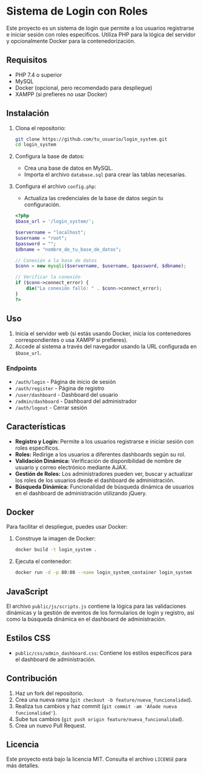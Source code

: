 # Sistema de Login con Roles

Este proyecto es un sistema de login que permite a los usuarios registrarse e iniciar sesión con roles específicos. Utiliza PHP para la lógica del servidor y opcionalmente Docker para la contenedorización.

## Requisitos

- PHP 7.4 o superior
- MySQL
- Docker (opcional, pero recomendado para despliegue)
- XAMPP (si prefieres no usar Docker)

## Instalación

1. Clona el repositorio:
    ```bash
    git clone https://github.com/tu_usuario/login_system.git
    cd login_system
    ```

2. Configura la base de datos:
    - Crea una base de datos en MySQL.
    - Importa el archivo `database.sql` para crear las tablas necesarias.

3. Configura el archivo `config.php`:
    - Actualiza las credenciales de la base de datos según tu configuración.

    ```php
    <?php
    $base_url = '/login_system/';
    
    $servername = "localhost";
    $username = "root";
    $password = "";
    $dbname = "nombre_de_tu_base_de_datos";
    
    // Conexión a la base de datos
    $conn = new mysqli($servername, $username, $password, $dbname);
    
    // Verificar la conexión
    if ($conn->connect_error) {
        die("La conexión falló: " . $conn->connect_error);
    }
    ?>
    ```

## Uso

1. Inicia el servidor web (si estás usando Docker, inicia los contenedores correspondientes o usa XAMPP si prefieres).
2. Accede al sistema a través del navegador usando la URL configurada en `$base_url`.

### Endpoints

- `/auth/login` - Página de inicio de sesión
- `/auth/register` - Página de registro
- `/user/dashboard` - Dashboard del usuario
- `/admin/dashboard` - Dashboard del administrador
- `/auth/logout` - Cerrar sesión

## Características

- **Registro y Login:** Permite a los usuarios registrarse e iniciar sesión con roles específicos.
- **Roles:** Redirige a los usuarios a diferentes dashboards según su rol.
- **Validación Dinámica:** Verificación de disponibilidad de nombre de usuario y correo electrónico mediante AJAX.
- **Gestión de Roles:** Los administradores pueden ver, buscar y actualizar los roles de los usuarios desde el dashboard de administración.
- **Búsqueda Dinámica:** Funcionalidad de búsqueda dinámica de usuarios en el dashboard de administración utilizando jQuery.

## Docker

Para facilitar el despliegue, puedes usar Docker:

1. Construye la imagen de Docker:
    ```bash
    docker build -t login_system .
    ```

2. Ejecuta el contenedor:
    ```bash
    docker run -d -p 80:80 --name login_system_container login_system
    ```

## JavaScript

El archivo `public/js/scripts.js` contiene la lógica para las validaciones dinámicas y la gestión de eventos de los formularios de login y registro, así como la búsqueda dinámica en el dashboard de administración.

## Estilos CSS

- `public/css/admin_dashboard.css`: Contiene los estilos específicos para el dashboard de administración.

## Contribución

1. Haz un fork del repositorio.
2. Crea una nueva rama (`git checkout -b feature/nueva_funcionalidad`).
3. Realiza tus cambios y haz commit (`git commit -am 'Añade nueva funcionalidad'`).
4. Sube tus cambios (`git push origin feature/nueva_funcionalidad`).
5. Crea un nuevo Pull Request.

## Licencia

Este proyecto está bajo la licencia MIT. Consulta el archivo `LICENSE` para más detalles.
